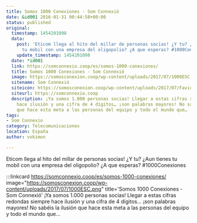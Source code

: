 ```yaml
---
title: Somos 1000 Conexiones - Som Connexió
date: &id001 2016-01-31 00:44:58+00:00
status: published
original:
  timestamp: 1454201098
  data:
    post: 'Eticom llega al hito del millar de personas socias! ¿Y tu? ¿Aun tienes
      tu mobil con una empresa del oligopolio? ¿A que esperas? #1000Conexiones'
    update_timestamp: 1454201098
  date: *id001
  link: https://somconnexio.coop/es/somos-1000-conexiones/
  title: Somos 1000 Conexiones - Som Connexió
  image: https://somosconexion.coop/wp-content/uploads/2017/07/1000ESC.png
  sitename: Som Connexió
  siteicon: https://somosconexion.coop/wp-content/uploads/2017/07/Favicon.png
  siteurl: https://somconnexio.coop
  description: ¡Ya somos 1.000 personas socias! Llegar a estas cifras redondas siempre
    hace ilusión y una cifra de 4 dígitos… ¡son palabras mayores! No sabéis la ilusión
    que hace esta meta a las personas del equipo y todo el mundo que…
tags:
- Som Connexio
category: Telecomunicaciones
location: España
author: vokimon

---
```

Eticom llega al hito del millar de personas socias! ¿Y tu? ¿Aun tienes tu mobil con una empresa del oligopolio? ¿A que esperas? #1000Conexiones

:::linkcard https://somconnexio.coop/es/somos-1000-conexiones/ image="https://somosconexion.coop/wp-content/uploads/2017/07/1000ESC.png" title='Somos 1000 Conexiones - Som Connexió'
    ¡Ya somos 1.000 personas socias! Llegar a estas cifras redondas siempre hace ilusión y una cifra de 4 dígitos… ¡son palabras mayores! No sabéis la ilusión que hace esta meta a las personas del equipo y todo el mundo que…

